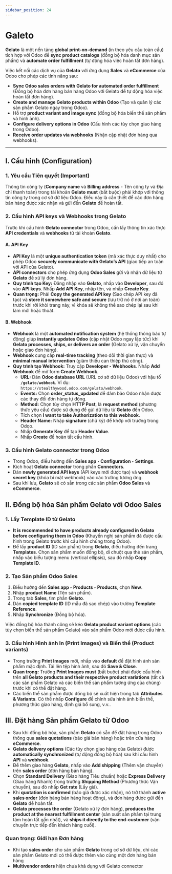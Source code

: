 ```yaml
---
sidebar_position: 24
---
```


# Galeto

**Gelato** là một nền tảng **global print-on-demand** (in theo yêu cầu toàn cầu) tích hợp với Odoo để **sync product catalogs** (đồng bộ hóa danh mục sản phẩm) và **automate order fulfillment** (tự động hóa việc hoàn tất đơn hàng).

Việc kết nối các dịch vụ của **Gelato** với ứng dụng **Sales** và **eCommerce** của Odoo cho phép các tính năng sau:

- **Sync Odoo sales orders with Gelato for automated order fulfillment** (Đồng bộ hóa đơn hàng bán hàng Odoo với Gelato để tự động hóa việc hoàn tất đơn hàng).
- **Create and manage Gelato products within Odoo** (Tạo và quản lý các sản phẩm Gelato ngay trong Odoo).
- Hỗ trợ **product variant and image sync** (đồng bộ hóa biến thể sản phẩm và hình ảnh).
- **Configure delivery options in Odoo** (Cấu hình các tùy chọn giao hàng trong Odoo).
- **Receive order updates via webhooks** (Nhận cập nhật đơn hàng qua webhooks).

---

## I. Cấu hình (**Configuration**)

### 1. Yêu cầu Tiên quyết (**Important**)

Thông tin công ty (**Company name** và **Billing address** - Tên công ty và Địa chỉ thanh toán) trong tài khoản **Gelato** **must** (bắt buộc) phải khớp với thông tin công ty trong cơ sở dữ liệu Odoo. Điều này là cần thiết để các đơn hàng bán hàng được xác nhận và gửi đến **Gelato** để hoàn tất.

### 2. Cấu hình **API keys** và **Webhooks** trong **Gelato**

Trước khi cấu hình **Gelato connector** trong Odoo, cần lấy thông tin xác thực **API credentials** và **webhooks** từ tài khoản **Gelato**.

#### A. **API Key**

- **API Key** là một **unique authentication token** (mã xác thực duy nhất) cho phép Odoo **securely communicate with Gelato’s API** (giao tiếp an toàn với API của Gelato).
- **API connectors** cho phép ứng dụng **Odoo Sales** gửi và nhận dữ liệu từ **Gelato** để xử lý đơn hàng.
- **Quy trình tạo Key:** Đăng nhập vào **Gelato**, nhấp vào **Developer**, sau đó vào **API keys**. Nhấp **Add API Key**, nhập tên, và nhấp **Create Key**.
- **Quan trọng:** Phải **Copy the generated API key** (Sao chép API key đã tạo) và **store it somewhere safe and secure** (lưu trữ nó ở nơi an toàn) trước khi rời khỏi trang này, vì khóa sẽ không thể sao chép lại sau khi làm mới hoặc thoát.

#### B. **Webhook**

- **Webhook** là một **automated notification system** (hệ thống thông báo tự động) giúp **instantly updates Odoo** (cập nhật Odoo ngay lập tức) khi **Gelato processes, ships, or delivers an order** (Gelato xử lý, vận chuyển hoặc giao đơn hàng).
- **Webhook** cung cấp **real-time tracking** (theo dõi thời gian thực) và **minimal manual intervention** (giảm thiểu can thiệp thủ công).
- **Quy trình tạo Webhook:** Truy cập **Developer ‣ Webhooks**. Nhấp **Add Webhook** để mở form **Create Webhook**.
  - **URL:** Dán **Odoo database URL** (URL cơ sở dữ liệu Odoo) với hậu tố **`/gelato/webhook`**. Ví dụ: `https://stealthywood.odoo.com/gelato/webhook`.
  - **Events:** Chọn **order_status_updated** để đảm bảo Odoo nhận được các thay đổi đơn hàng tự động.
  - **Method:** Chọn tùy chọn **HTTP Post**, là **request method** (phương thức yêu cầu) được sử dụng để gửi dữ liệu từ **Gelato** đến Odoo.
  - Tích chọn **I want to take Authorization to this webhook**.
  - **Header Name:** Nhập **signature** (chữ ký) để khớp với trường trong Odoo.
  - Nhấp **Generate Key** để tạo **Header Value**.
  - Nhấp **Create** để hoàn tất cấu hình.

### 3. Cấu hình **Gelato connector** trong Odoo

- Trong Odoo, điều hướng đến **Sales app ‣ Configuration ‣ Settings**.
- Kích hoạt **Gelato connector** trong phần **Connectors**.
- Dán **newly generated API keys** (API keys mới được tạo) và **webhook secret key** (khóa bí mật webhook) vào các trường tương ứng.
- Sau khi lưu, **Gelato** sẽ có sẵn trong các sản phẩm **Odoo Sales** và **eCommerce**.

## II. Đồng bộ hóa Sản phẩm **Gelato** với **Odoo Sales**

### 1. Lấy **Template ID** từ **Gelato**

- **It is recommended to have products already configured in Gelato before configuring them in Odoo** (Khuyến nghị sản phẩm đã được cấu hình trong Gelato trước khi cấu hình chúng trong Odoo).
- Để lấy **product ID** (ID sản phẩm) trong **Gelato**, điều hướng đến trang **Templates**. Chọn sản phẩm muốn đồng bộ, di chuột qua thẻ sản phẩm, nhấp vào biểu tượng menu (vertical ellipsis), sau đó nhấp **Copy Template ID**.

### 2. Tạo Sản phẩm **Odoo Sales**

1.  Điều hướng đến **Sales app ‣ Products ‣ Products**, chọn **New**.
2.  Nhập **product Name** (Tên sản phẩm).
3.  Trong tab **Sales**, tìm phần **Gelato**.
4.  Dán **copied template ID** (ID mẫu đã sao chép) vào trường **Template Reference**.
5.  Nhấp **Synchronize** (Đồng bộ hóa).

Việc đồng bộ hóa thành công sẽ kéo **Gelato product variant options** (các tùy chọn biến thể sản phẩm Gelato) vào sản phẩm Odoo mới được cấu hình.

### 3. Cấu hình Hình ảnh In (**Print Images**) và Biến thể (**Product variants**)

- Trong trường **Print Images** mới, nhấp vào **default** để đặt hình ảnh sản phẩm mặc định. Tải lên tệp hình ảnh, sau đó **Save & Close**.
- **Quan trọng:** Trường **Print Images** **must** (bắt buộc) phải được cấu hình trên **all Gelato products and their respective product variations** (tất cả các sản phẩm Gelato và các biến thể sản phẩm tương ứng của chúng) trước khi có thể đặt hàng.
- Các biến thể sản phẩm được đồng bộ sẽ xuất hiện trong tab **Attributes & Variants**. Có thể nhấp **Configure** để chỉnh sửa hình ảnh biến thể, phương thức giao hàng, định giá bổ sung, v.v..

## III. Đặt hàng Sản phẩm **Gelato** từ Odoo

- Sau khi đồng bộ hóa, sản phẩm **Gelato** có sẵn để đặt hàng trong Odoo thông qua **sales quotations** (báo giá bán hàng) hoặc trên cửa hàng **eCommerce**.
- **Gelato delivery options** (Các tùy chọn giao hàng của Gelato) được **automatically synchronized** (tự động đồng bộ hóa) sau khi cấu hình **API** và **webhook**.
- Để thêm giao hàng **Gelato**, nhấp vào **Add shipping** (Thêm vận chuyển) trên **sales order** (đơn hàng bán hàng).
- Chọn **Standard Delivery** (Giao hàng Tiêu chuẩn) hoặc **Express Delivery** (Giao hàng Nhanh) trong trường **Shipping Method** (Phương thức Vận chuyển), sau đó nhấp **Get rate** (Lấy giá).
- Khi **quotation is confirmed** (báo giá được xác nhận), nó trở thành **active sales order** (đơn hàng bán hàng hoạt động), và đơn hàng được gửi đến **Gelato** để hoàn tất.
- **Gelato processes the order** (Gelato xử lý đơn hàng), **produces the product at the nearest fulfillment center** (sản xuất sản phẩm tại trung tâm hoàn tất gần nhất), và **ships it directly to the end-customer** (vận chuyển trực tiếp đến khách hàng cuối).

### Quan trọng: Giới hạn Đơn hàng

- Khi tạo **sales order** cho sản phẩm **Gelato** trong cơ sở dữ liệu, chỉ các sản phẩm Gelato mới có thể được thêm vào cùng một đơn hàng bán hàng
- **Multivendor orders** hiện chưa khả dụng với Gelato connector
